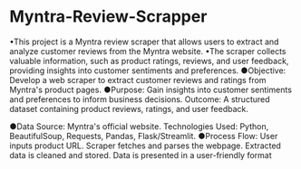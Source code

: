 # Myntra-Review-Scrapper

•This project is a Myntra review scraper that allows users to extract and analyze customer
reviews from the Myntra website.
•The scraper collects valuable information, such as product ratings, reviews, and user
feedback, providing insights into customer sentiments and preferences.
●Objective: Develop a web scraper to extract customer reviews and ratings from Myntra's
product pages.
●Purpose: Gain insights into customer sentiments and preferences to inform business
decisions. Outcome: A structured dataset containing product reviews, ratings, and user
feedback.

●Data Source: Myntra's official website. Technologies Used: Python, BeautifulSoup, Requests,
Pandas, Flask/Streamlit.
●Process Flow: User inputs product URL. Scraper fetches and parses the webpage. Extracted
data is cleaned and stored. Data is presented in a user-friendly format
